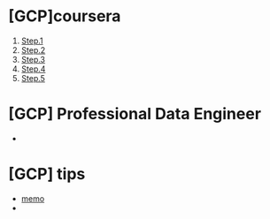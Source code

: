 # [GCP]coursera
1. [Step.1](gcp_coursera_1)
2. [Step.2](gcp_coursera_2)
3. [Step.3](gcp_coursera_3)
4. [Step.4](gcp_coursera_4)
5. [Step.5](gcp_coursera_5)

# [GCP] Professional Data Engineer
+ []()

# [GCP] tips
+ [memo](memo)
+ []()
